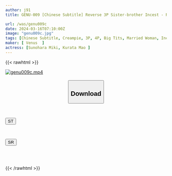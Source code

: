 ```yaml
---
author: j91
title: GENU-009 [Chinese Subtitle] Reverse 3P Sister-brother Incest - Rehabilitation, Encouragement And Forbidden Creampie To Rehabilitate The Younger Brother Who Has Gotten A Tattoo

url: /was/genu009c
date: 2024-03-16T07:10:00Z
image: "genu009c.jpg"
tags: [Chinese Subtitle, Creampie, 3P, 4P, Big Tits, Married Woman, Incest, Mature Woman	]
maker: [ Venus  ]
actress: [Sunohara Miki, Kurata Mao ]
---
```



{{< rawhtml >}}

<div class="video" data-videoid="BeKkq3YvZLuy4yx">
    <a href="javascript:;">
        <img src="/was/genu009c/genu009c.jpg" width="WIDTH" height="HEIGHT" alt="genu009c.mp4" loading="lazy">
    </a>
</div>

<script type="text/javascript" src="https://j91.asia/asset/on-demand-st.js"></script>

<br>
  <link rel="stylesheet" href="https://j91.asia/asset/bs5.css">
  
  <center>
  <button class="btn btn-primary" type="button" data-bs-toggle="collapse" data-bs-target=".multi-collapse" aria-expanded="false" aria-controls="multiCollapseExample1 multiCollapseExample2"><h2>Download</h2></button></center>
</p>
<div class="row">
  <div class="col">
    <div class="collapse multi-collapse" id="multiCollapseExample1">
      <div class="card card-body">
	      	      <br>
<div class="buttons">  
<p><a href="https://streamtape.to/v/BeKkq3YvZLuy4yx" target="_blank"><button class="btn-hover color-3"><i class="fa fa-download"></i> ST</button></a></p></div>
    </div>
  </div>
</div>
  <div class="col">
    <div class="collapse multi-collapse" id="multiCollapseExample2">
      <div class="card card-body">
	      <br>
<div class="buttons">
<p><a href="https://rubystm.com/k4ml72eyl3hk" target="_blank"><button class="btn-hover color-2"><i class="fa fa-download"></i> SR</button></a></p></div>
<br><br>
      </div>
    </div>
  </div>
</div>

{{< /rawhtml >}}